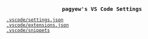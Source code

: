 <p align=center><samp><b>pagyew's VS Code Settings</b></samp></p>

[`.vscode/settings.json`](./.vscode/settings.json)<br>
[`.vscode/extensions.json`](./.vscode/extensions.json)<br>
[`.vscode/snippets`](./.vscode/snippets)
